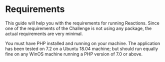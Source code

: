 # Requirements

This guide will help you with the requirements for running Reactions. Since
one of the requirements of the Challenge is not using any package, the
actual requirements are very minimal.

You must have PHP installed and running on your machine. The application
has been tested on 7.2 on a Ubuntu 18.04 machine; but should run equally
fine on any WinOS machine running a PHP version of 7.0 or above.
